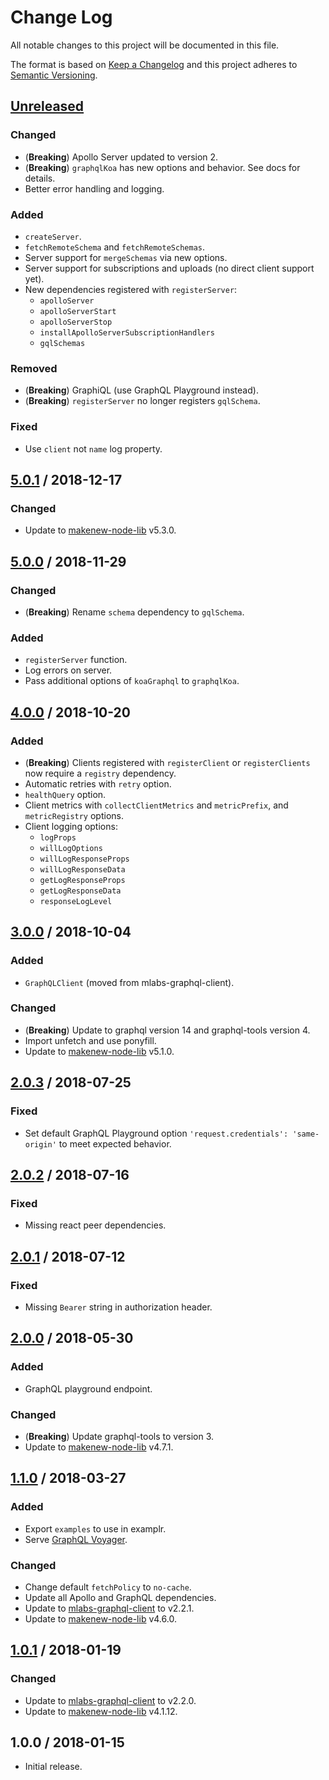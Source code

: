# Change Log

All notable changes to this project will be documented in this file.

The format is based on [Keep a Changelog](https://keepachangelog.com/)
and this project adheres to [Semantic Versioning](https://semver.org/).

## [Unreleased]

### Changed

- (**Breaking**) Apollo Server updated to version 2.
- (**Breaking**) `graphqlKoa` has new options and behavior.
  See docs for details.
- Better error handling and logging.

### Added

- `createServer`.
- `fetchRemoteSchema` and `fetchRemoteSchemas`.
- Server support for `mergeSchemas` via new options.
- Server support for subscriptions and uploads (no direct client support yet).
- New dependencies registered with `registerServer`:
  - `apolloServer`
  - `apolloServerStart`
  - `apolloServerStop`
  - `installApolloServerSubscriptionHandlers`
  - `gqlSchemas`

### Removed

- (**Breaking**) GraphiQL (use GraphQL Playground instead).
- (**Breaking**) `registerServer` no longer registers `gqlSchema`.

### Fixed

- Use `client` not `name` log property.

## [5.0.1] / 2018-12-17

### Changed

- Update to [makenew-node-lib] v5.3.0.

## [5.0.0] / 2018-11-29

### Changed

- (**Breaking**) Rename `schema` dependency to `gqlSchema`.

### Added

- `registerServer` function.
- Log errors on server.
- Pass additional options of `koaGraphql` to `graphqlKoa`.

## [4.0.0] / 2018-10-20

### Added

- (**Breaking**) Clients registered with `registerClient` or `registerClients`
  now require a `registry` dependency.
- Automatic retries with `retry` option.
- `healthQuery` option.
- Client metrics with `collectClientMetrics` and `metricPrefix`, and `metricRegistry` options.
- Client logging options:
  - `logProps`
  - `willLogOptions`
  - `willLogResponseProps`
  - `willLogResponseData`
  - `getLogResponseProps`
  - `getLogResponseData`
  - `responseLogLevel`

## [3.0.0] / 2018-10-04

### Added

- `GraphQLClient` (moved from mlabs-graphql-client).

### Changed

- (**Breaking**) Update to graphql version 14 and graphql-tools version 4.
- Import unfetch and use ponyfill.
- Update to [makenew-node-lib] v5.1.0.

## [2.0.3] / 2018-07-25

### Fixed

- Set default GraphQL Playground option
  `'request.credentials': 'same-origin'`
  to meet expected behavior.

## [2.0.2] / 2018-07-16

### Fixed

- Missing react peer dependencies.

## [2.0.1] / 2018-07-12

### Fixed

- Missing `Bearer` string in authorization header.

## [2.0.0] / 2018-05-30

### Added

- GraphQL playground endpoint.

### Changed

- (**Breaking**) Update graphql-tools to version 3.
- Update to [makenew-node-lib] v4.7.1.

## [1.1.0] / 2018-03-27

### Added

- Export `examples` to use in examplr.
- Serve [GraphQL Voyager].

### Changed

- Change default `fetchPolicy` to `no-cache`.
- Update all Apollo and GraphQL dependencies.
- Update to [mlabs-graphql-client] to v2.2.1.
- Update to [makenew-node-lib] v4.6.0.

## [1.0.1] / 2018-01-19

### Changed

- Update to [mlabs-graphql-client] to v2.2.0.
- Update to [makenew-node-lib] v4.1.12.

## 1.0.0 / 2018-01-15

- Initial release.

[GraphQL Voyager]: https://github.com/APIs-guru/graphql-voyager
[makenew-node-lib]: https://github.com/meltwater/makenew-node-lib
[mlabs-graphql-client]: https://github.com/meltwater/mlabs-graphql-client

[Unreleased]: https://github.com/meltwater/mlabs-graphql/compare/v5.0.1...HEAD
[5.0.1]: https://github.com/meltwater/mlabs-graphql/compare/v5.0.0...v5.0.1
[5.0.0]: https://github.com/meltwater/mlabs-graphql/compare/v4.0.0...v5.0.0
[4.0.0]: https://github.com/meltwater/mlabs-graphql/compare/v3.0.0...v4.0.0
[3.0.0]: https://github.com/meltwater/mlabs-graphql/compare/v2.0.3...v3.0.0
[2.0.3]: https://github.com/meltwater/mlabs-graphql/compare/v2.0.2...v2.0.3
[2.0.2]: https://github.com/meltwater/mlabs-graphql/compare/v2.0.1...v2.0.2
[2.0.1]: https://github.com/meltwater/mlabs-graphql/compare/v2.0.0...v2.0.1
[2.0.0]: https://github.com/meltwater/mlabs-graphql/compare/v1.1.0...v2.0.0
[1.1.0]: https://github.com/meltwater/mlabs-graphql/compare/v1.0.1...v1.1.0
[1.0.1]: https://github.com/meltwater/mlabs-graphql/compare/v1.0.0...v1.0.1
